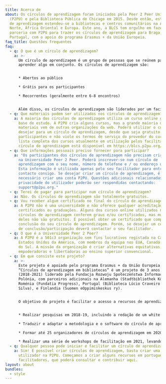 ```yaml
---
title: Acerca de
about: Os círculos de aprendizagem foram iniciados pela Peer 2 Peer University
  (P2PU) e pela Biblioteca Pública de Chicago em 2015. Desde então, este modelo
  de aprendizagem estendeu-se a bibliotecas e centros comunitários na América do
  Norte, África Oriental e Europa. Este ano, a BLCS tem orgulho em fazer
  parceria com P2PU para trazer os círculos de aprendizagem para Braga,
  Portugal, com o apoio do programa Erasmus + da União Europeia.
faq_title: Questões frequentes
faq:
  - q: O que é um círculo de aprendizagem?
    a: >-
      Um círculo de aprendizagem é um grupo de pessoas que se reúnem para
      aprender algo em conjunto. Os círculos de aprendizagem são:


      * Abertos ao público

      * Grátis para os participantes

      * Recorrentes (geralmente entre 6-8 encontros)


      Além disso, os círculos de aprendizagem são liderados por um facilitador, e não por um professor. Isso significa que a pessoa que está a facilitar o seu círculo de aprendizagem não é um especialista no assunto está a aprender. Os facilitadores ajudam a guiar e orientar o grupo ao longo do curso e garantem que o espaço para reuniões esteja disponível a cada semana para a reunião.
  - q: Que materiais podem ser utilizados nos círculos de aprendizagem?
    a: A maioria dos círculos de aprendizagem utiliza um curso online gratuito como
      base de estudo. A P2PU cria alguns cursos, mas a grande maioria dos
      materiais vem de outras organizações da web. Poderá utilizar o curso que
      desejar para um círculo de aprendizagem, desde que seja gratuito para os
      participantes e não viole os termos de serviço do provedor do curso. A
      lista completa dos cursos atualmente em utilização pelos facilitadores do
      círculo de aprendizagem está disponível em https://blcs.p2pu.org/courses/.
  - q: Que informações pessoais preciso fornecer para participar?
    a: "Os participantes dos círculos de aprendizagem não precisam criar uma conta
      na Universidade Peer 2 Peer. Poderá inscrever-se num círculo de
      aprendizagem com o seu nome, número de telefone e / ou endereço de email.
      Esta informação é utilizada apenas pelo seu facilitador para entrar em
      contacto consigo. Se desejar criar um círculo de aprendizagem, é
      necessário criar uma conta P2PU. Questões adicionais relacionadas com a
      privacidade do utilizador poderão ser respondidas contactando:
      support@p2pu.org."
  - q: Terei de pagar para participar num círculo de aprendizagem?
    a: Não. Os círculos de aprendizagem são totalmente gratuitos.
  - q: Vou receber algum certificado no final do círculo de aprendizagem?
    a: A P2PU não é uma universidade e não oferece qualquer acreditação de
      certificados ou graduações. Alguns dos cursos online utilizados nos
      círculos de aprendizagem conferem graus e/ou certificados, mas muitos
      deles não são gratuitos. É possível obter um certificado que comprove a
      conclusão do seu círculo de aprendizagem. Porém, se desejar um certificado
      de conclusão/participação deverá contactar o seu facilitador.
  - q: O que é a Universidade Peer 2 Peer?
    a: A P2PU é a 501c3 organização sem fins lucrativos registada na Califórnia, nos
      Estados Unidos da América, com membros da equipa nos EUA, Canadá e África
      do Sul. A missão da organização é criar alternativas equitativas,
      empoderadoras e libertadoras ao ensino superior convencional.
  - q: Em que consiste este projeto?
    a: >-
      Este projeto é apoiado pelo programa Erasmus + da União Europeia.
      “Círculos de aprendizagem em bibliotecas” é um projeto de 3 anos
      (2018-2021) liderado pela Fundacja Rozwoju Społeczeństwa Informacyjnego na
      Polónia, com parceiros adicionais na Alemanha (Stadtbibliothek Kőln),
      Roménia (Fundatia Progress), Portugal (Biblioteca Lúcio Craveiro da
      Silva), e Finlandia (Suomen eOppimiskeskus ry).


      O objetivo do projeto é facilitar o acesso a recursos de aprendizagem online, que sejam úteis para adultos, usando a metodologia do círculo de aprendizagem desenvolvida pela P2PU. O nosso trabalho em conjunto consiste em:


      * Realizar pesquisas em 2018-19, incluindo a redação de um white paper sobre aprendizagem de adultos e a digitalização de recursos de aprendizagem online de qualidade e no idioma de cada parceiro.

      * Traduzir e adaptar a metodologia e o software do círculo de aprendizagem em 2019-20.

      * Formar até 25 organizadores de círculos de aprendizagem em 2020, que irão liderar workshops de facilitação em cada país.

      * Realizar uma série de workshops de facilitação em 2021, levando a que se realizem círculos de aprendizagem nas bibliotecas de cada um dos países parceiros.
  - q: Qualquer pessoa pode iniciar e facilitar um círculo de aprendizagem?
    a: Sim! É possível criar círculos de aprendizagem, basta criar uma conta de
      utilizador na P2PU. Começamos a criar alguns recursos em português para os
      facilitadores, que poderá consultar e contribuir aqui.
layout: about
bundles:
  - style
---
```

